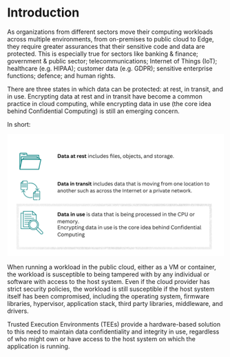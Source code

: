 # Introduction

As organizations from different sectors move their computing workloads across multiple environments, from on-premises to public cloud to Edge, they require greater assurances that their sensitive code and data are protected. This is especially true for sectors like banking & finance; government & public sector; telecommunications; Internet of Things (IoT); healthcare (e.g. HIPAA); customer data (e.g. GDPR); sensitive enterprise functions; defence; and human rights.

There are three states in which data can be protected: at rest, in transit, and in use. Encrypting data at rest and in transit have become a common practice in cloud computing, while encrypting data in use (the core idea behind Confidential Computing) is still an emerging concern.

In short:

![visual representation of different states of data](/static/assets/images/enarx-states-of-data.png)


When running a workload in the public cloud, either as a VM or container, the workload is susceptible to being tampered with by any individual or software with access to the host system. Even if the cloud provider has strict security policies, the workload is still susceptible if the host system itself has been compromised, including the operating system, firmware libraries, hypervisor, application stack, third party libraries, middleware, and drivers.

Trusted Execution Environments (TEEs) provide a hardware-based solution to this need to maintain data confidentiality and integrity in use, regardless of who might own or have access to the host system on which the application is running.